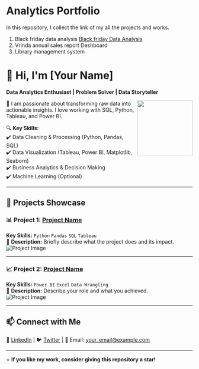 # Analytics Portfolio
In this repository, I collect the link of my all the projects and works. 
1. Black friday data analysis
   [Black friday Data Analysis](https://github.com/NoOne051198/Black-friday-sales-analysis.git)
3. Vrinda annual sales report Deshboard
4. Library management system

# 👋 Hi, I'm [Your Name]  
**Data Analytics Enthusiast | Problem Solver | Data Storyteller**

<img src="assets/myphoto.jpg" width="150" height="150" align="right">

🌱 I am passionate about transforming raw data into actionable insights. I love working with SQL, Python, Tableau, and Power BI.

🔍 **Key Skills:**  
✔️ Data Cleaning & Processing (Python, Pandas, SQL)  
✔️ Data Visualization (Tableau, Power BI, Matplotlib, Seaborn)  
✔️ Business Analytics & Decision Making  
✔️ Machine Learning (Optional)  

---

## 🚀 **Projects Showcase**

### 📊 Project 1: **[Project Name](GitHub_Project_Link)**
**Key Skills:** `Python` `Pandas` `SQL` `Tableau`  
📖 **Description:** Briefly describe what the project does and its impact.  
![Project Image](assets/project1.png)

---

### 📈 Project 2: **[Project Name](GitHub_Project_Link)**
**Key Skills:** `Power BI` `Excel` `Data Wrangling`  
📖 **Description:** Describe your role and what you achieved.  
![Project Image](assets/project2.png)

---

## 📫 **Connect with Me**  
💼 [LinkedIn](Your_LinkedIn_Profile) | 🐦 [Twitter](Your_Twitter_Profile) | 📧 Email: your_email@example.com

---

⭐ **If you like my work, consider giving this repository a star!**  

